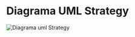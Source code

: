 # Diagrama UML Strategy
![Diagrama uml Strategy](https://github.com/user-attachments/assets/b36c10e0-7b6e-49e0-9e46-4872f4367db9)



